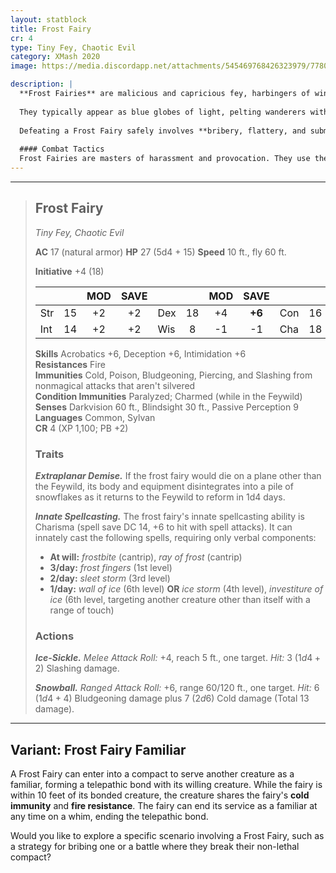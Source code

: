 ```yaml
---
layout: statblock
title: Frost Fairy
cr: 4
type: Tiny Fey, Chaotic Evil
category: XMash 2020
image: https://media.discordapp.net/attachments/545469768426323979/778020599896211486/SPOILER_SPOILER_image0.png

description: |
  **Frost Fairies** are malicious and capricious fey, harbingers of winter who terrorize Faerûn's inhabitants to remind them of the need for warmth and companionship. They are bound by a compact with the Queen of Air and Darkness that forbids them from permanent murder or maiming, but they use this rule capriciously.
  
  They typically appear as blue globes of light, pelting wanderers with freezing snowballs. Inside iron structures, they take the form of beautifully sculpted winged figurines made of ice. Prideful and vicious, they enjoy inducing terror but also crave veneration. They are permitted to defend themselves with lethal retribution, often by provoking victims into self-defense first.
  
  Defeating a Frost Fairy safely involves **bribery, flattery, and submission**. A considerably generous gift can even court their twisted sense of loyalty, though they are never true slaves.
  
  #### Combat Tactics
  Frost Fairies are masters of harassment and provocation. They use their **Snowball** and cold spells (*frostbite, ray of frost*) to annoy and injure victims, aiming to bait them into attacking the fairy first. Once attacked, the fairy breaks the compact and retaliates with lethal force using its higher-level spells (*sleet storm, wall of ice, ice storm*) and **Ice-Sickle** attacks. They use their high speed and **Extraplanar Demise** trait to confidently engage, knowing that if defeated, they simply return to the Feywild.
---
```


___
> ## Frost Fairy
> *Tiny Fey, Chaotic Evil*
> 
> **AC** 17 (natural armor) **HP** 27 (5d4 + 15) **Speed** 10 ft., fly 60 ft.
> 
> **Initiative** +4 (18)
>
> | | | MOD | SAVE | | | MOD | SAVE | | | MOD | SAVE |
> |:--|:-:|:----:|:----:|:--|:-:|:----:|:----:|:--|:-:|:----:|:----:|
> |Str| 15| +2 | +2 |Dex| 18| +4 | **+6** |Con| 16| +3 | +3 |
> |Int| 14| +2 | +2 |Wis| 8| -1 | -1 |Cha| 18| +4 | **+6** |
>
> **Skills** Acrobatics +6, Deception +6, Intimidation +6  
> **Resistances** Fire  
> **Immunities** Cold, Poison, Bludgeoning, Piercing, and Slashing from nonmagical attacks that aren't silvered  
> **Condition Immunities** Paralyzed; Charmed (while in the Feywild)  
> **Senses** Darkvision 60 ft., Blindsight 30 ft., Passive Perception 9  
> **Languages** Common, Sylvan  
> **CR** 4 (XP 1,100; PB +2)
>
> ### Traits
>
> ***Extraplanar Demise.*** If the frost fairy would die on a plane other than the Feywild, its body and equipment disintegrates into a pile of snowflakes as it returns to the Feywild to reform in 1d4 days.
>
> ***Innate Spellcasting.*** The frost fairy's innate spellcasting ability is Charisma (spell save DC 14, +6 to hit with spell attacks). It can innately cast the following spells, requiring only verbal components:
> * **At will:** *frostbite* (cantrip), *ray of frost* (cantrip)
> * **3/day:** *frost fingers* (1st level)
> * **2/day:** *sleet storm* (3rd level)
> * **1/day:** *wall of ice* (6th level) **OR** *ice storm* (4th level), *investiture of ice* (6th level, targeting another creature other than itself with a range of touch)
>
> ### Actions
>
> ***Ice-Sickle.*** *Melee Attack Roll:* +4, reach 5 ft., one target. *Hit:* 3 ($1d4 + 2$) Slashing damage.
>
> ***Snowball.*** *Ranged Attack Roll:* +6, range 60/120 ft., one target. *Hit:* 6 ($1d4 + 4$) Bludgeoning damage plus 7 ($2d6$) Cold damage (Total 13 damage).

---
## Variant: Frost Fairy Familiar

A Frost Fairy can enter into a compact to serve another creature as a familiar, forming a telepathic bond with its willing creature. While the fairy is within 10 feet of its bonded creature, the creature shares the fairy's **cold immunity** and **fire resistance**. The fairy can end its service as a familiar at any time on a whim, ending the telepathic bond.

Would you like to explore a specific scenario involving a Frost Fairy, such as a strategy for bribing one or a battle where they break their non-lethal compact?
